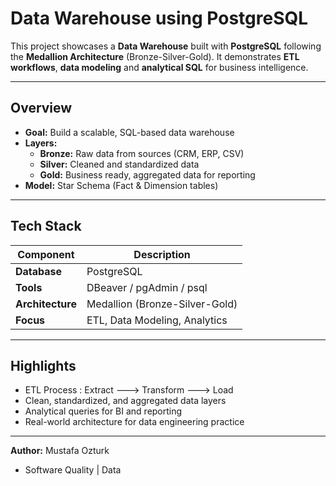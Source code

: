 # Data Warehouse using PostgreSQL

This project showcases a **Data Warehouse** built with **PostgreSQL** following the **Medallion Architecture** (Bronze-Silver-Gold). It demonstrates **ETL workflows**, **data modeling** and **analytical SQL** for business intelligence.

---
## Overview
- **Goal:** Build a scalable, SQL-based data warehouse
- **Layers:**
  - **Bronze:** Raw data from sources (CRM, ERP, CSV) 
  - **Silver:** Cleaned and standardized data
  - **Gold:** Business ready, aggregated data for reporting
- **Model:** Star Schema (Fact & Dimension tables)

---

## Tech Stack


| Component | Description |
|-----------|-------------|
| **Database** | PostgreSQL |
| **Tools** | DBeaver / pgAdmin / psql |
| **Architecture** | Medallion (Bronze-Silver-Gold) |
| **Focus** | ETL, Data Modeling, Analytics |

---

## Highlights
- ETL Process : Extract ---> Transform ---> Load
- Clean, standardized, and aggregated data layers
- Analytical queries for BI and reporting
- Real-world architecture for data engineering practice

---

**Author:** Mustafa Ozturk
- Software Quality | Data 

